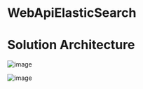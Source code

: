 
# WebApiElasticSearch

# Solution Architecture
![image](https://user-images.githubusercontent.com/19981961/131699662-5d369fa5-beba-4f9d-8088-0195489b958f.png)

![image](https://user-images.githubusercontent.com/19981961/131700130-f2e5e80e-9977-4086-9def-1fe5bdf1a37e.png)


